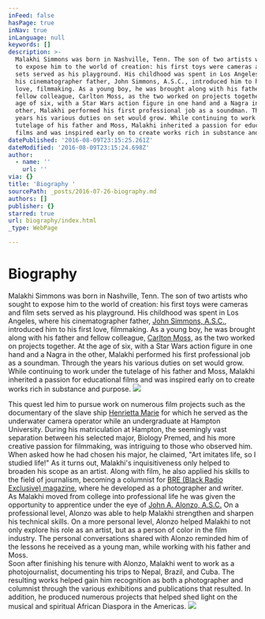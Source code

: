 ```yaml
---
inFeed: false
hasPage: true
inNav: true
inLanguage: null
keywords: []
description: >-
  Malakhi Simmons was born in Nashville, Tenn. The son of two artists who sought
  to expose him to the world of creation: his first toys were cameras and film
  sets served as his playground. His childhood was spent in Los Angeles, where
  his cinematographer father, John Simmons, A.S.C., introduced him to his first
  love, filmmaking. As a young boy, he was brought along with his father and
  fellow colleague, Carlton Moss, as the two worked on projects together. At the
  age of six, with a Star Wars action figure in one hand and a Nagra in the
  other, Malakhi performed his first professional job as a soundman. Through the
  years his various duties on set would grow. While continuing to work under the
  tutelage of his father and Moss, Malakhi inherited a passion for educational
  films and was inspired early on to create works rich in substance and purpose.
datePublished: '2016-08-09T23:15:25.261Z'
dateModified: '2016-08-09T23:15:24.698Z'
author:
  - name: ''
    url: ''
via: {}
title: 'Biography '
sourcePath: _posts/2016-07-26-biography.md
authors: []
publisher: {}
starred: true
url: biography/index.html
_type: WebPage

---
```

# Biography 

Malakhi Simmons was born in Nashville, Tenn. The son of two artists who sought to expose him to the world of creation: his first toys were cameras and film sets served as his playground. His childhood was spent in Los Angeles, where his cinematographer father, [John Simmons, A.S.C.][0], introduced him to his first love, filmmaking. As a young boy, he was brought along with his father and fellow colleague, [Carlton Moss][1], as the two worked on projects together. At the age of six, with a Star Wars action figure in one hand and a Nagra in the other, Malakhi performed his first professional job as a soundman. Through the years his various duties on set would grow. While continuing to work under the tutelage of his father and Moss, Malakhi inherited a passion for educational films and was inspired early on to create works rich in substance and purpose.
![](https://the-grid-user-content.s3-us-west-2.amazonaws.com/d4e36be0-66e7-4d95-ac25-f1e4ce7409bc.jpg)

This quest led him to pursue work on numerous film projects such as the documentary of the slave ship [Henrietta Marie][2] for which he served as the underwater camera operator while an undergraduate at Hampton University. During his matriculation at Hampton, the seemingly vast separation between his selected major, Biology Premed, and his more creative passion for filmmaking, was intriguing to those who observed him. When asked how he had chosen his major, he claimed, "Art imitates life, so I studied life!" As it turns out, Malakhi's inquisitiveness only helped to broaden his scope as an artist. Along with film, he also applied his skills to the field of journalism, becoming a columnist for [BRE (Black Radio Exclusive) magazine][3], where he developed as a photographer and writer.  
As Malakhi moved from college into professional life he was given the opportunity to apprentice under the eye of [John A. Alonzo, A.S.C.][4] On a professional level, Alonzo was able to help Malakhi strengthen and sharpen his technical skills. On a more personal level, Alonzo helped Malakhi to not only explore his role as an artist, but as a person of color in the film industry. The personal conversations shared with Alonzo reminded him of the lessons he received as a young man, while working with his father and Moss.  
Soon after finishing his tenure with Alonzo, Malakhi went to work as a photojournalist, documenting his trips to Nepal, Brazil, and Cuba. The resulting works helped gain him recognition as both a photographer and columnist through the various exhibitions and publications that resulted. In addition, he produced numerous projects that helped shed light on the musical and spiritual African Diaspora in the Americas.
![](https://the-grid-user-content.s3-us-west-2.amazonaws.com/0b55bff6-b5a7-4017-8d53-1a84e08eeb8a.jpg)

[0]: http://www.theasc.com/magazine/jan06/closeup/index.html "John Simmons A.S.C."
[1]: https://en.m.wikipedia.org/wiki/Carlton_Moss
[2]: http://articles.dailypress.com/1994-03-06/news/9403060103_1_henrietta-marie-slave-ship-treasure-hunter-mel-fisher
[3]: http://www.bremagazine.com/
[4]: https://en.m.wikipedia.org/wiki/John_A._Alonzo
